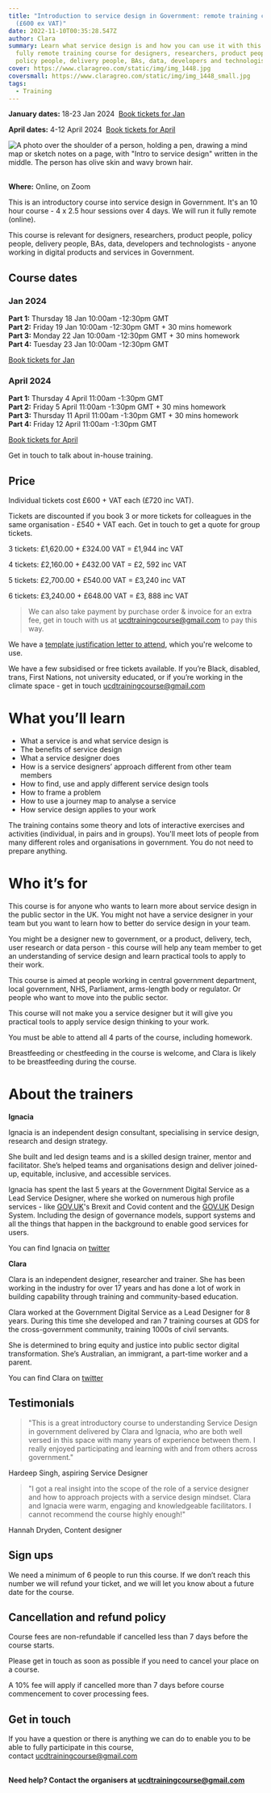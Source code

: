 ```yaml
---
title: "Introduction to service design in Government: remote training course
  (£600 ex VAT)"
date: 2022-11-10T00:35:28.547Z
author: Clara
summary: Learn what service design is and how you can use it with this 10 hour,
  fully remote training course for designers, researchers, product people,
  policy people, delivery people, BAs, data, developers and technologists
cover: https://www.claragreo.com/static/img/img_1448.jpg
coversmall: https://www.claragreo.com/static/img/img_1448_small.jpg
tags:
  - Training
---
```

**January dates:** 18-23 Jan 2024  [Book tickets for Jan](https://www.tickettailor.com/events/ignaciaandclara/1039808?)

**April dates:** 4-12 April 2024  [Book tickets for April](https://www.tickettailor.com/events/ignaciaandclara/1042652)

![A photo over the shoulder of a person, holding a pen, drawing a mind map or sketch notes on a page, with "Intro to service design" written in the middle. The person has olive skin and wavy brown hair. ](/static/img/img_1448.jpg)

\
**Where:** Online, on Zoom

This is an introductory course into service design in Government. It's an 10 hour course - 4 x 2.5 hour sessions over 4 days. We will run it fully remote (online).

This course is relevant for designers, researchers, product people, policy people, delivery people, BAs, data, developers and technologists - anyone working in digital products and services in Government.

## C﻿ourse dates

### Jan 2024

**Part 1:** Thursday 18 Jan 10:00am -12:30pm GMT\
**Part 2:** Friday 19 Jan 10:00am -12:30pm GMT + 30 mins homework\
**Part 3:** Monday 22 Jan 10:00am -12:30pm GMT + 30 mins homework\
**Part 4:** Tuesday 23 Jan 10:00am -12:30pm GMT

[Book tickets for Jan](https://www.tickettailor.com/events/ignaciaandclara/1039808?)

### April 2024

**Part 1:** Thursday 4 April 11:00am -1:30pm GMT\
**Part 2:** Friday 5 April 11:00am -1:30pm GMT + 30 mins homework\
**Part 3:** Thursday 11 April 11:00am -1:30pm GMT + 30 mins homework\
**Part 4:** Friday 12 April 11:00am -1:30pm GMT

[Book tickets for April](https://www.tickettailor.com/events/ignaciaandclara/1042652)

G﻿et in touch to talk about in-house training. 



## P﻿rice

Individual tickets cost £600 + VAT each (£720 inc VAT).

Tickets are discounted if you book 3 or more tickets for colleagues in the same organisation - £540 + VAT each. Get in touch to get a quote for group tickets.﻿

3 tickets: £1,620.00 + £324.00 VAT = £1,944 inc VAT

4 tickets: £2,160.00 + £432.00 VAT = £2, 592 inc VAT

5 tickets: £2,700.00 + £540.00 VAT = £3,240 inc VAT

6 tickets: £3,240.00 + £648.00 VAT = £3, 888 inc VAT

> We can also take payment by purchase order & invoice for an extra fee, get in touch with us at [ucdtrainingcourse@gmail.com](mailto:ucdtrainingcourse@gmail.com) to pay this way.

We have a [template justification letter to attend](https://docs.google.com/document/d/1NJGJYjOQ9SwhtcPQbW55NSsNVGB-d2sONouFnQ2DiDw/edit?usp=sharing), which you're welcome to use.

We have a few subsidised or free tickets available. If you’re Black, disabled, trans, First Nations, not university educated, or if you’re working in the climate space - get in touch ucdtrainingcourse@gmail.com﻿

# What you’ll learn

* What a service is and what service design is
* The benefits of service design
* What a service designer does
* How is a service designers’ approach different from other team members
* How to find, use and apply different service design tools
* How to frame a problem
* How to use a journey map to analyse a service
* How service design applies to your work

The training contains some theory and lots of interactive exercises and activities (individual, in pairs and in groups). You'll meet lots of people from many different roles and organisations in government. You do not need to prepare anything.

# Who it’s for

This course is for anyone who wants to learn more about service design in the public sector in the UK. You might not have a service designer in your team but you want to learn how to better do service design in your team.

You might be a designer new to government, or a product, delivery, tech, user research or data person - this course will help any team member to get an understanding of service design and learn practical tools to apply to their work.

This course is aimed at people working in central government department, local government, NHS, Parliament, arms-length body or regulator. Or people who want to move into the public sector.

This course will not make you a service designer but it will give you practical tools to apply service design thinking to your work.

You must be able to attend all 4 parts of the course, including homework.

Breastfeeding or chestfeeding in the course is welcome, and Clara is likely to be breastfeeding during the course.

# About the trainers

**Ignacia**

Ignacia is an independent design consultant, specialising in service design, research and design strategy.

She built and led design teams and is a skilled design trainer, mentor and facilitator. She’s helped teams and organisations design and deliver joined-up, equitable, inclusive, and accessible services.

Ignacia has spent the last 5 years at the Government Digital Service as a Lead Service Designer, where she worked on numerous high profile services - like [GOV.UK](http://gov.uk/)'s Brexit and Covid content and the [GOV.UK](http://gov.uk/) Design System. Including the design of governance models, support systems and all the things that happen in the background to enable good services for users.

You can find Ignacia on [twitter](https://twitter.com/ignaciaorellana)

**Clara**

Clara is an independent designer, researcher and trainer. She has been working in the industry for over 17 years and has done a lot of work in building capability through training and community-based education.

Clara worked at the Government Digital Service as a Lead Designer for 8 years. During this time she developed and ran 7 training courses at GDS for the cross-government community, training 1000s of civil servants.

She is determined to bring equity and justice into public sector digital transformation. She’s Australian, an immigrant, a part-time worker and a parent.

You can find Clara on [twitter](https://twitter.com/claragt)

## Testimonials

> "This is a great introductory course to understanding Service Design in government delivered by Clara and Ignacia, who are both well versed in this space with many years of experience between them. I really enjoyed participating and learning with and from others across government."

Hardeep Singh, aspiring Service Designer  

> "I got a real insight into the scope of the role of a service designer and how to approach projects with a service design mindset. Clara and Ignacia were warm, engaging and knowledgeable facilitators. I cannot recommend the course highly enough!"

Hannah Dryden, Content designer 

## Sign ups

We need a minimum of 6 people to run this course. If we don’t reach this number we will refund your ticket, and we will let you know about a future date for the course.

## Cancellation and refund policy

Course fees are non-refundable if cancelled less than 7 days before the course starts.

Please get in touch as soon as possible if you need to cancel your place on a course.

A 10% fee will apply if cancelled more than 7 days before course commencement to cover processing fees.

## Get in touch

If you have a question or there is anything we can do to enable you to be able to fully participate in this course, contact [ucdtrainingcourse@gmail.com](mailto:ucdtrainingcourse@gmail.com)

**\
Need help? Contact the organisers at [ucdtrainingcourse@gmail.com](mailto:ucdtrainingcourse@gmail.com)**